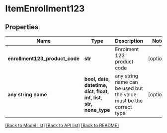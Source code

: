 # ItemEnrollment123


## Properties
Name | Type | Description | Notes
------------ | ------------- | ------------- | -------------
**enrollment123_product_code** | **str** | Enrolment 123 product code | [optional] 
**any string name** | **bool, date, datetime, dict, float, int, list, str, none_type** | any string name can be used but the value must be the correct type | [optional]

[[Back to Model list]](../README.md#documentation-for-models) [[Back to API list]](../README.md#documentation-for-api-endpoints) [[Back to README]](../README.md)


